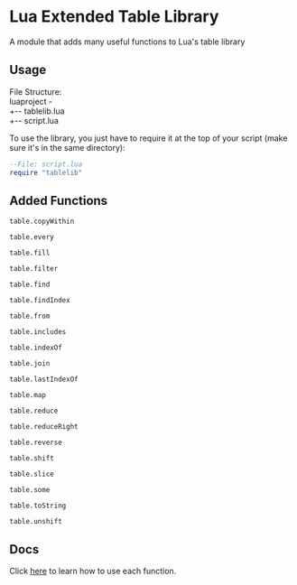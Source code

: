 # Lua Extended Table Library
A module that adds many useful functions to Lua's table library

## Usage

File Structure:<br>
luaproject -<br>
+-- tablelib.lua<br>
+-- script.lua<br>

To use the library, you just have to require it at the top of your script (make sure it's in the same directory):<br>
```lua
--File: script.lua
require "tablelib"
```

## Added Functions
`table.copyWithin`

`table.every`

`table.fill`

`table.filter`

`table.find`

`table.findIndex`

`table.from`

`table.includes`

`table.indexOf`

`table.join`

`table.lastIndexOf`

`table.map`

`table.reduce`

`table.reduceRight`

`table.reverse`

`table.shift`

`table.slice`

`table.some`

`table.toString`

`table.unshift`

## Docs

Click [here](https://github.com/greenmancode/luaextendedtablelib/blob/master/DOCS.md) to learn how to use each function.
